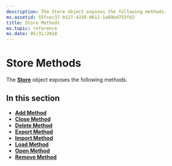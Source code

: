```yaml
---
description: The Store object exposes the following methods.
ms.assetid: 55fcec37-b527-4339-8612-1a89bd755fd3
title: Store Methods
ms.topic: reference
ms.date: 05/31/2018
---
```


# Store Methods

The [**Store**](store.md) object exposes the following methods.

## In this section

-   [**Add Method**](store-add.md)
-   [**Close Method**](store-close.md)
-   [**Delete Method**](store-delete.md)
-   [**Export Method**](store-export.md)
-   [**Import Method**](store-import.md)
-   [**Load Method**](store-load.md)
-   [**Open Method**](store-open.md)
-   [**Remove Method**](store-remove.md)

 

 



